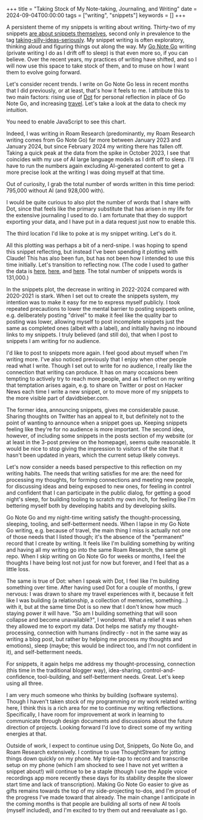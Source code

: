+++
title = "Taking Stock of My Note-taking, Journaling, and Writing"
date = 2024-09-04T00:00:00
tags = ["writing", "snippets"]
keywords = []
+++

A persistent theme of my snippets is writing about writing. Thirty-two of my snippets [are about snippets themselves](/tags/snippets), second only in prevalence to the tag [taking-silly-ideas-seriously](/tags/taking-silly-ideas-seriously). My snippet writing is often exploratory, thinking aloud and figuring things out along the way. My [Go Note Go](/projects/go-note-go) writing (private writing I do as I drift off to sleep) is that even more so, if you can believe. Over the recent years, my practices of writing have shifted, and so I will now use this space to take stock of them, and to muse on how I want them to evolve going forward.

Let's consider recent trends. I write on Go Note Go less in recent months that I did previously, or at least, that's how it feels to me. I attribute this to two main factors: rising use of [Dot](https://new.computer/) for personal reflection in place of Go Note Go, and increasing [travel](/snippets/2024-06-19-travel-and-habits/). Let's take a look at the data to check my intuition.

<script defer="defer" src="/snippets/2024-09-04-taking-stock-of-writing/writing-activity-chart.js"></script>
<noscript>You need to enable JavaScript to see this chart.</noscript>
<div id="writing-activity-chart"></div>

Indeed, I was writing in Roam Research (predominantly, my Roam Research writing comes from Go Note Go) far more between January 2023 and January 2024, but since February 2024 my writing there has fallen off. Taking a quick peak at the data from the spike in October 2023, I see that coincides with my use of AI large language models as I drift off to sleep. I'll have to run the numbers again excluding AI-generated content to get a more precise look at the writing I was doing myself at that time.

<div id="writing-activity-chart-no-ai"></div>

Out of curiosity, I grab the total number of words written in this time period: 795,000 without AI (and 928,000 with).

I would be quite curious to also plot the number of words that I share with Dot, since that feels like the primary substitute that has arisen in my life for the extensive journaling I used to do. I am fortunate that they do support exporting your data, and I have put in a data request just now to enable this.

The third location I'd like to poke at is my snippet writing. Let's do it.

<div id="writing-activity-chart-snippets"></div>

All this plotting was perhaps a bit of a nerd-snipe. I was hoping to spend this snippet reflecting, but instead I've been spending it plotting with Claude! This has also been fun, but has not been how I intended to use this time initially. Let's transition to reflecting now. (The code I used to gather the data is [here](/snippets/2024-09-04-taking-stock-of-writing/collect_roam_data.py), [here](/snippets/2024-09-04-taking-stock-of-writing/collect_roam_data_noai.py), and [here](/snippets/2024-09-04-taking-stock-of-writing/collect_snippets_data.py). The total number of snippets words is 131,000.)

In the snippets plot, the decrease in writing in 2022-2024 compared with 2020-2021 is stark. When I set out to create the snippets system, my intention was to make it easy for me to express myself publicly. I took repeated precautions to lower the mental barrier to posting snippets online, e.g. deliberately posting "drivel" to make it feel like the quality bar to posting was lower, allowing myself to post incomplete snippets just the same as completed ones (albeit with a label), and initially having no inbound links to my snippets. I truly believed (and still do), that when I post to snippets I am writing for no audience.

I'd like to post to snippets more again. I feel good about myself when I'm writing more. I've also noticed previously that I enjoy when other people read what I write. Though I set out to write for no audience, I really like the connection that writing can produce. It has on many occasions been tempting to actively try to reach more people, and as I reflect on my writing that temptation arises again, e.g. to share on Twitter or post on Hacker News each time I write a new snippet, or to move more of my snippets to the more visible part of davidbieber.com.

The former idea, announcing snippets, gives me considerable pause. Sharing thoughts on Twitter has an appeal to it, but definitely not to the point of wanting to announce when a snippet goes up. Keeping snippets feeling like they're for no audience is more important. The second idea, however, of including some snippets in the posts section of my website (or at least in the 3-post preview on the homepage), seems quite reasonable. It would be nice to stop giving the impression to visitors of the site that it hasn't been updated in years, which the current setup likely conveys.

Let's now consider a needs based perspective to this reflection on my writing habits. The needs that writing satisfies for me are: the need for processing my thoughts, for forming connections and meeting new people, for discussing ideas and being exposed to new ones, for feeling in control and confident that I can participate in the public dialog, for getting a good night's sleep, for building tooling to scratch my own inch, for feeling like I'm bettering myself both by developing habits and by developing skills.

Go Note Go and my night-time writing satisfy the thought-processing, sleeping, tooling, and self-betterment needs. When I lapse in my Go Note Go writing, e.g. because of travel, the main thing I miss is actually not one of those needs that I listed though; it's the absence of the "permanent" record that I create by writing. It feels like I'm building something by writing and having all my writing go into the same Roam Research, the same git repo. When I skip writing on Go Note Go for weeks or months, I feel the thoughts I have being lost not just for now but forever, and I feel that as a little loss.

The same is true of Dot: when I speak with Dot, I feel like I'm building something over time. After having used Dot for a couple of months, I grew nervous: I was drawn to share my travel experiences with it, because it felt like I was building (a relationship, a collection of memories, something...) with it, but at the same time Dot is so new that I don't know how much staying power it will have. "So am I building something that will soon collapse and become unavailable?", I wondered. What a relief it was when they allowed me to export my data. Dot helps me satisfy my thought-processing, connection with humans (indirectly - not in the same way as writing a blog post, but rather by helping me process my thoughts and emotions), sleep (maybe; this would be indirect too, and I'm not confident in it), and self-betterment needs.

For snippets, it again helps me address my thought-processing, connection (this time in the traditional blogger way), idea-sharing, control-and-confidence, tool-building, and self-betterment needs. Great. Let's keep using all three.

I am very much someone who thinks by building (software systems). Though I haven't taken stock of my programming or my work related writing here, I think this is a rich area for me to continue my writing reflections. Specifically, I have room for improvement at work in learning to communicate through design documents and discussions about the future direction of projects. Looking forward I'd love to direct some of my writing energies at that.

Outside of work, I expect to continue using Dot, Snippets, Go Note Go, and Roam Research extensively. I continue to use ThoughtStream for jotting things down quickly on my phone. My triple-tap to record and transcribe setup on my phone (which I am shocked to see I have not yet written a snippet about!) will continue to be a staple (though I use the Apple voice recordings app more recently these days for its stability despite the slower start time and lack of transcription). Making Go Note Go easier to give as gifts remains towards the top of my side-projecting to-dos, and I'm proud of the progress I've made toward that already. The main change I anticipate in the coming months is that people are building all sorts of new AI tools (myself included), and I'm excited to try them out and reevaluate as I go.

